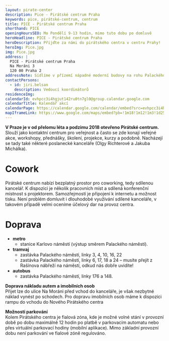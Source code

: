 ```yaml
---
layout: pirate-center
description: Pice - Pirátské centrum Praha
keywords: pice, pirátské-centrum, centrum
title: PICE - Pirátské centrum Praha
shorthand: PICE
openingHoursSEO: Mo Pondělí 9-13 hodin, mimo tuto dobu po domluvě
heroHeadline: PICE - Pirátské centrum Praha
heroDescription: Přijďte za námi do pirátského centra v centru Prahy! 
heroImg: Pice.jpg
img: Pice.jpg
address: |
  PICE - Pirátské centrum Praha
  Na Moráni 3
  120 00 Praha 2
addressNote: Sídlíme v přízemí nápadné moderní budovy na rohu Palackého náměstí s velkým displejem. V oknech je grafika Pirátů – Pirátské centrum lze proto poměrně snadno nalézt.
contactPersons:
  - id: jiri.belsan
    description: Vedoucí koordinátorů
residenceImg: 
calendarId: evhpcc3i4hgjut142ru0tn7gl0@group.calendar.google.com
calendarTitle: Kalendář akcí
calendarPage: https://calendar.google.com/calendar/embed?src=evhpcc3i4hgjut142ru0tn7gl0%40group.calendar.google.com&ctz=Europe%2FPrague
mapIframeLink: https://www.google.com/maps/embed?pb=!1m18!1m12!1m3!1d2560.687347674923!2d14.413117816335875!3d50.073416679425094!2m3!1f0!2f0!3f0!3m2!1i1024!2i768!4f13.1!3m3!1m2!1s0x470b9497a149df27%3A0x317d7c609cbfe9da!2sPir%C3%A1tsk%C3%A9%20centrum%20Praha%20-%20PiCe!5e0!3m2!1scs!2scz!4v1641807060555!5m2!1scs!2scz
---
```


**V Praze je v od přelomu léta a podzimu 2018 otevřeno Pirátské centrum.** Slouží jako kontaktní centrum pro veřejnost a často se zde konají veřejné akce, workshopy, přednášky, školení, projekce, kurzy a podobně. Nacházejí se tady také některé poslanecké kanceláře (Olgy Richterové a Jakuba Michálka). 

# Cowork
Pirátské centrum nabízí bezplatný prostor pro coworking, tedy sdílenou kancelář. K dispozici je několik pracovních míst a sdílená konferenční místnost s projektorem. Samozřejmostí je připojení k internetu a možnost tisku. Není problém domluvit i dlouhodobé využívání sdílené kanceláře, v takovém případě velmi oceníme účelový dar na provoz centra.

# Doprava
- **metro**
    - stanice Karlovo náměstí (výstup směrem Palackého náměstí). 
- **tramvaj**
    - zastávka Palackého náměstí, linky 3, 4, 10, 16, 22 
    - zastávka Palackého náměstí, linky 6, 17, 18 a 24 – musíte přejít z Rašínova nábřeží na náměstí, odkud nás dobře uvidíte!
- **autobus**
    - zastávka Palackého náměstí, linky 176 a 148.

**Doprava nákladu autem a imobilních osob**<br />
Přijet lze do ulice Na Moráni před vchod do kanceláře, je však nezbytné náklad vynést po schodech. Pro dopravu imobilních osob máme k dispozici rampu do vchodu do Nového Pirátského centra

**Možnosti parkování**<br />
Kolem Pirátského centra je fialová zóna, kde je možné volné stání v provozní době po dobu maximálně 12 hodin po platbě v parkovacím automatu nebo přes virtuální parkovací hodiny (mobilní aplikace). Mimo základní provozní dobu není parkování ve fialové zóně regulováno.
